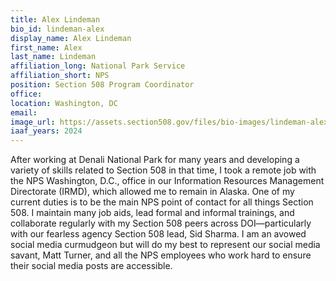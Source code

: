 ```yaml
---
title: Alex Lindeman
bio_id: lindeman-alex
display_name: Alex Lindeman
first_name: Alex
last_name: Lindeman
affiliation_long: National Park Service
affiliation_short: NPS
position: Section 508 Program Coordinator
office: 
location: Washington, DC
email: 
image_url: https://assets.section508.gov/files/bio-images/lindeman-alex-1.jpg
iaaf_years: 2024
---
```

After working at Denali National Park for many years and developing a variety of skills related to Section 508 in that time, I took a remote job with the NPS Washington, D.C., office in our Information Resources Management Directorate (IRMD), which allowed me to remain in Alaska. One of my current duties is to be the main NPS point of contact for all things Section 508. I maintain many job aids, lead formal and informal trainings, and collaborate regularly with my Section 508 peers across DOI—particularly with our fearless agency Section 508 lead, Sid Sharma. I am an avowed social media curmudgeon but will do my best to represent our social media savant, Matt Turner, and all the NPS employees who work hard to ensure their social media posts are accessible.